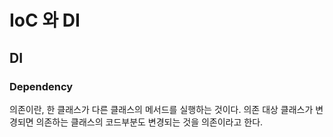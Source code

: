# IoC 와 DI

## DI

### Dependency

의존이란, 한 클래스가 다른 클래스의 메서드를 실행하는 것이다. 의존 대상 클래스가 변경되면 의존하는 클래스의 코드부분도 변경되는 것을 의존이라고 한다.
